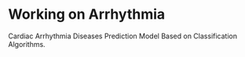 # Working on Arrhythmia
Cardiac Arrhythmia Diseases Prediction Model Based on Classification Algorithms.
